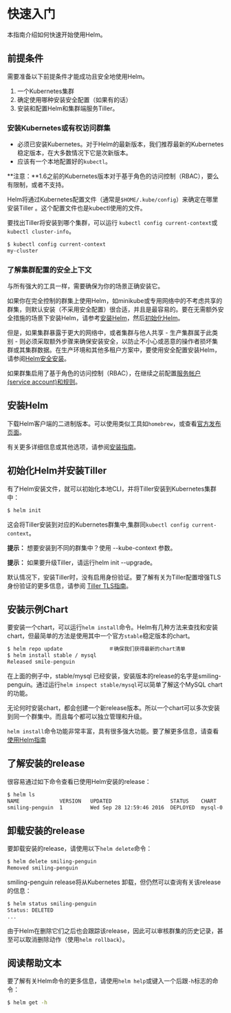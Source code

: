 # 快速入门
本指南介绍如何快速开始使用Helm。

## 前提条件
需要准备以下前提条件才能成功且安全地使用Helm。

1. 一个Kubernetes集群
2. 确定使用哪种安装安全配置（如果有的话）
3. 安装和配置Helm和集群端服务Tiller。

### 安装Kubernetes或有权访问群集
- 必须已安装Kubernetes。对于Helm的最新版本，我们推荐最新的Kubernetes稳定版本，在大多数情况下它是次新版本。
- 应该有一个本地配置好的`kubectl`。

**注意：**1.6之前的Kubernetes版本对于基于角色的访问控制（RBAC），要么有限制，或者不支持。

Helm将通过Kubernetes配置文件（通常是`$HOME/.kube/config`）来确定在哪里安装Tiller 。这个配置文件也是kubectl使用的文件。

要找出Tiller将安装到哪个集群，可以运行 `kubectl config current-context`或`kubectl cluster-info`。

```bash
$ kubectl config current-context
my-cluster
```
### 了解集群配置的安全上下文
与所有强大的工具一样，需要确保为你的场景正确安装它。

如果你在完全控制的群集上使用Helm，如minikube或专用网络中的不考虑共享的群集，则默认安装（不采用安全配置）很合适，并且是最容易的。要在无需额外安全措施的场景下安装Helm，请参考[安装Helm](#安装Helm)，然后[初始化Helm](#初始化Helm并安装Tiller)。

但是，如果集群暴露于更大的网络中，或者集群与他人共享 - 生产集群属于此类别 - 则必须采取额外步骤来确保安装安全，以防止不小心或恶意的操作者损坏集群或其集群数据。在生产环境和其他多租户方案中，要使用安全配置安装Helm，请参阅[Helm安全安装](securing_installation-zh_cn.md)。

如果群集启用了基于角色的访问控制（RBAC），在继续之前配置[服务帐户(service account)和规则](rbac-zh_cn.md)。

## 安装Helm
下载Helm客户端的二进制版本。可以使用类似工具如`homebrew`，或查看[官方发布页面](https://github.com/kubernetes/helm/releases)。

有关更多详细信息或其他选项，请参阅[安装指南](install-zh_cn.md)。

## 初始化Helm并安装Tiller
有了Helm安装文件，就可以初始化本地CLI，并将Tiller安装到Kubernetes集群中：

```bash
$ helm init
```
这会将Tiller安装到对应的Kubernetes群集中,集群同`kubectl config current-context`。

**提示：** 想要安装到不同的群集中？使用 --kube-context 参数。

**提示：** 如果要升级Tiller，请运行helm init --upgrade。

默认情况下，安装Tiller时，没有启用身份验证。要了解有关为Tiller配置增强TLS身份验证的更多信息，请参阅 [Tiller TLS指南](tiller_ssl-zh_cn.md)。

## 安装示例Chart
要安装一个chart，可以运行`helm install`命令。Helm有几种方法来查找和安装chart，但最简单的方法是使用其中一个官方`stable`稳定版本的chart。

```bash
$ helm repo update               ＃确保我们获得最新的chart清单
$ helm install stable / mysql
Released smile-penguin
```
在上面的例子中，stable/mysql 已经安装，安装版本的release的名字是smiling-penguin。通过运行`helm inspect stable/mysql`可以简单了解这个MySQL chart的功能。

无论何时安装chart，都会创建一个新release版本。所以一个chart可以多次安装到同一个群集中。而且每个都可以独立管理和升级。

`helm install`命令功能非常丰富，具有很多强大功能。要了解更多信息，请查看[使用Helm指南](using_helm-zh_cn.md)

## 了解安装的release

很容易通过如下命令查看已使用Helm安装的release：

```bash
$ helm ls
NAME             VERSION   UPDATED                   STATUS    CHART
smiling-penguin  1         Wed Sep 28 12:59:46 2016  DEPLOYED  mysql-0.1.0
```

## 卸载安装的release

要卸载安装的release，请使用以下`helm delete`命令：

```bash
$ helm delete smiling-penguin
Removed smiling-penguin
```

smiling-penguin release将从Kubernetes 卸载，但仍然可以查询有关该release的信息：

```bash
$ helm status smiling-penguin
Status: DELETED
...
```

由于Helm在删除它们之后也会跟踪该release，因此可以审核群集的历史记录，甚至可以取消删除动作（使用`helm rollback`）。

## 阅读帮助文本

要了解有关Helm命令的更多信息，请使用`helm help`或键入一个后跟`-h`标志的命令：

```bash
$ helm get -h
```
